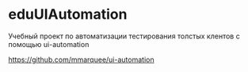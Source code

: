 # eduUIAutomation
Учебный проект по автоматизации тестирования толстых клентов с помощью ui-automation

https://github.com/mmarquee/ui-automation
